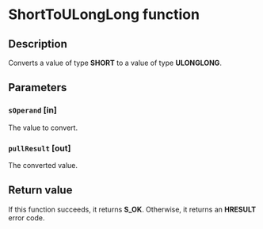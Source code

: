 # ShortToULongLong function

## Description

Converts a value of type **SHORT** to a value of type **ULONGLONG**.

## Parameters

### `sOperand` [in]

The value to convert.

### `pullResult` [out]

The converted value.

## Return value

If this function succeeds, it returns **S_OK**. Otherwise, it returns an **HRESULT** error code.